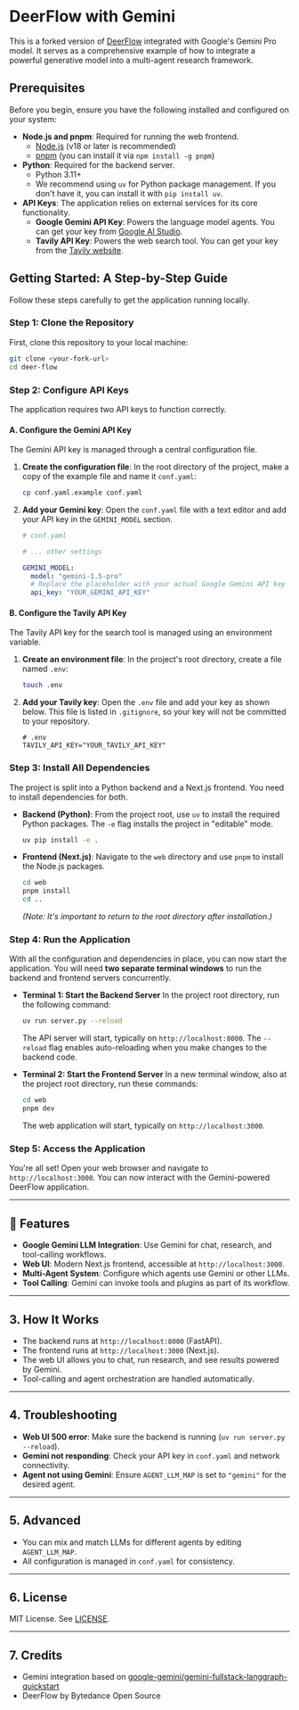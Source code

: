 # DeerFlow with Gemini

This is a forked version of [DeerFlow](https://github.com/mPL-project/deer-flow) integrated with Google's Gemini Pro model. It serves as a comprehensive example of how to integrate a powerful generative model into a multi-agent research framework.

## Prerequisites

Before you begin, ensure you have the following installed and configured on your system:

*   **Node.js and pnpm**: Required for running the web frontend.
    *   [Node.js](https://nodejs.org/) (v18 or later is recommended)
    *   [pnpm](https://pnpm.io/installation) (you can install it via `npm install -g pnpm`)
*   **Python**: Required for the backend server.
    *   Python 3.11+
    *   We recommend using `uv` for Python package management. If you don't have it, you can install it with `pip install uv`.
*   **API Keys**: The application relies on external services for its core functionality.
    *   **Google Gemini API Key**: Powers the language model agents. You can get your key from [Google AI Studio](https://makersuite.google.com/app/apikey).
    *   **Tavily API Key**: Powers the web search tool. You can get your key from the [Tavily website](https://app.tavily.com/).

## Getting Started: A Step-by-Step Guide

Follow these steps carefully to get the application running locally.

### Step 1: Clone the Repository

First, clone this repository to your local machine:
```bash
git clone <your-fork-url>
cd deer-flow
```

### Step 2: Configure API Keys

The application requires two API keys to function correctly.

#### A. Configure the Gemini API Key

The Gemini API key is managed through a central configuration file.

1.  **Create the configuration file**: In the root directory of the project, make a copy of the example file and name it `conf.yaml`:
    ```bash
    cp conf.yaml.example conf.yaml
    ```
2.  **Add your Gemini key**: Open the `conf.yaml` file with a text editor and add your API key in the `GEMINI_MODEL` section.

    ```yaml
    # conf.yaml

    # ... other settings

    GEMINI_MODEL:
      model: "gemini-1.5-pro"
      # Replace the placeholder with your actual Google Gemini API key
      api_key: "YOUR_GEMINI_API_KEY"
    ```

#### B. Configure the Tavily API Key

The Tavily API key for the search tool is managed using an environment variable.

1.  **Create an environment file**: In the project's root directory, create a file named `.env`:
    ```bash
    touch .env
    ```
2.  **Add your Tavily key**: Open the `.env` file and add your key as shown below. This file is listed in `.gitignore`, so your key will not be committed to your repository.

    ```
    # .env
    TAVILY_API_KEY="YOUR_TAVILY_API_KEY"
    ```

### Step 3: Install All Dependencies

The project is split into a Python backend and a Next.js frontend. You need to install dependencies for both.

*   **Backend (Python)**:
    From the project root, use `uv` to install the required Python packages. The `-e` flag installs the project in "editable" mode.
    ```bash
    uv pip install -e .
    ```

*   **Frontend (Next.js)**:
    Navigate to the `web` directory and use `pnpm` to install the Node.js packages.
    ```bash
    cd web
    pnpm install
    cd .. 
    ```
    *(Note: It's important to return to the root directory after installation.)*

### Step 4: Run the Application

With all the configuration and dependencies in place, you can now start the application. You will need **two separate terminal windows** to run the backend and frontend servers concurrently.

*   **Terminal 1: Start the Backend Server**
    In the project root directory, run the following command:
    ```bash
    uv run server.py --reload
    ```
    The API server will start, typically on `http://localhost:8000`. The `--reload` flag enables auto-reloading when you make changes to the backend code.

*   **Terminal 2: Start the Frontend Server**
    In a new terminal window, also at the project root directory, run these commands:
    ```bash
    cd web
    pnpm dev
    ```
    The web application will start, typically on `http://localhost:3000`.

### Step 5: Access the Application

You're all set! Open your web browser and navigate to `http://localhost:3000`. You can now interact with the Gemini-powered DeerFlow application.

---

## 🚀 Features
- **Google Gemini LLM Integration**: Use Gemini for chat, research, and tool-calling workflows.
- **Web UI**: Modern Next.js frontend, accessible at `http://localhost:3000`.
- **Multi-Agent System**: Configure which agents use Gemini or other LLMs.
- **Tool Calling**: Gemini can invoke tools and plugins as part of its workflow.

---

## 3. How It Works
- The backend runs at `http://localhost:8000` (FastAPI).
- The frontend runs at `http://localhost:3000` (Next.js).
- The web UI allows you to chat, run research, and see results powered by Gemini.
- Tool-calling and agent orchestration are handled automatically.

---

## 4. Troubleshooting
- **Web UI 500 error**: Make sure the backend is running (`uv run server.py --reload`).
- **Gemini not responding**: Check your API key in `conf.yaml` and network connectivity.
- **Agent not using Gemini**: Ensure `AGENT_LLM_MAP` is set to `"gemini"` for the desired agent.

---

## 5. Advanced
- You can mix and match LLMs for different agents by editing `AGENT_LLM_MAP`.
- All configuration is managed in `conf.yaml` for consistency.

---

## 6. License
MIT License. See [LICENSE](./LICENSE).

---

## 7. Credits
- Gemini integration based on [google-gemini/gemini-fullstack-langgraph-quickstart](https://github.com/google-gemini/gemini-fullstack-langgraph-quickstart)
- DeerFlow by Bytedance Open Source
